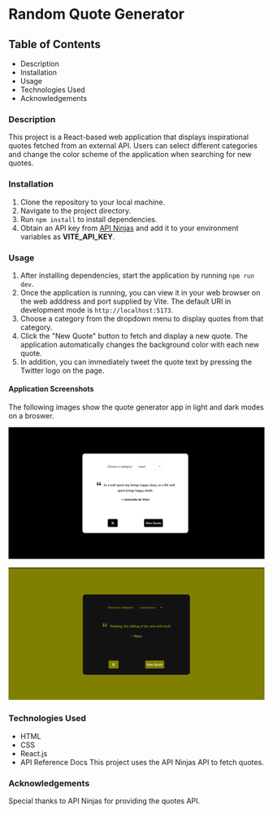 # Random Quote Generator

## Table of Contents

- Description
- Installation
- Usage
- Technologies Used
- Acknowledgements

### Description

This project is a React-based web application that displays inspirational quotes fetched from an external API. Users can select different categories and change the color scheme of the application when searching for new quotes.

### Installation

1. Clone the repository to your local machine.
2. Navigate to the project directory.
3. Run `npm install` to install dependencies.
4. Obtain an API key from [API Ninjas](https://api-ninjas.com/) and add it to your environment variables as __VITE_API_KEY__.

### Usage

1. After installing dependencies, start the application by running `npm run dev`.
2. Once the application is running, you can view it in your web browser on the web adddress and port supplied by Vite. The default URI in development mode is `http://localhost:5173`.
3. Choose a category from the dropdown menu to display quotes from that category.
4. Click the "New Quote" button to fetch and display a new quote.
The application automatically changes the background color with each new quote.
5. In addition, you can immediately tweet the quote text by pressing the Twitter logo on the page.

#### Application Screenshots

The following images show the quote generator app in light and dark modes on a broswer.

![Light Mode](./src/assets/image1_light.png)

![Dark Mode](./src/assets/image2_dark.png)

### Technologies Used

- HTML
- CSS
- React.js
- API Reference Docs
This project uses the API Ninjas API to fetch quotes.

### Acknowledgements

Special thanks to API Ninjas for providing the quotes API.
